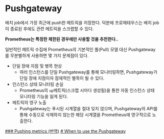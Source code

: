 # Pushgateway

배치 job에서 가장 최근에 push한 메트릭을 저장한다.
덕분에 프로메테우스는 배치 job이 종료된 후에도 관련 메트릭을 스크랩할 수 있다.

**Prometheus는 특정한 제한된 경우에만 사용할 것을 추천한다..**

일반적인 메트릭 수집에 Prometheus의 기본적인 풀(Pull) 모델 대신 Pushgateway를 무분별하게 사용하면 몇 가지 문제점이 있다.

- 단일 장애 지점 및 병목 현상
	- 여러 인스턴스를 단일 Pushgateway를 통해 모니터링하면, Pushgateway가 단일 장애 지점이자 잠재적인 별목이 될 수 있다.
- 인스턴스 상태 모니터링 손실
	- Prometheus의 `up`메트릭(스크랩 시마다 생성됨)을 통한 자동 인스턴스 상태 모니터링 기능을 잃게 된다.
- 메트릭의 영구 노출
	- Pushgateway는 푸시된 시계열을 절대 잊지 않으며, Pushgateway의 API를 통해 수동으로 삭제하지 않는한 해당 시계열을 Prometheus에 영구적으로 노출한다.


[### Pushing metrics (번역)](https://godekdls.github.io/Prometheus/practices.pushing/)
[# When to use the Pushgateway](https://prometheus.io/docs/practices/pushing/)
